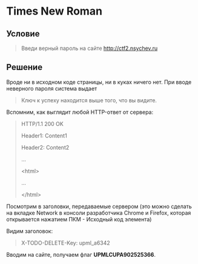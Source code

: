 # Times New Roman

## Условие

> Введи верный пароль на сайте http://ctf2.nsychev.ru

## Решение

Вроде ни в исходном коде страницы, ни в куках ничего нет. При вводе неверного пароля система выдает

> Ключ к успеху находится выше того, что вы видите.

Вспомним, как выглядит любой HTTP-ответ от сервера:

> HTTP/1.1 200 OK
>
> Header1: Content1
>
> Header2: Content2
>
> ...
> 
> 
> 
> &lt;html&gt;
> 
> ...
> 
> &lt;/html&gt;

Посмотрим в заголовки, передаваемые сервером (это можно сделать на вкладке Network в консоли разработчика Chrome и Firefox, которая открывается нажатием ПКМ - Исходный код элемента)

Видим заголовок:

> X-TODO-DELETE-Key: upml_a6342

Вводим на сайте, получаем флаг **UPMLCUPA902525366**.
